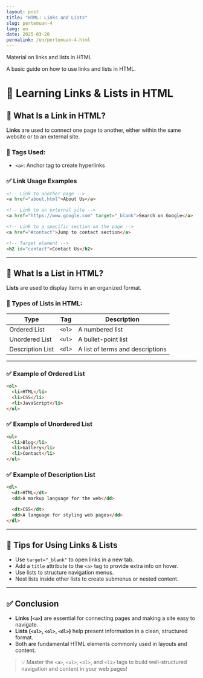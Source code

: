 ```yaml
---
layout: post
title: "HTML: Links and Lists"
slug: pertemuan-4
lang: en
date: 2025-03-20
permalink: /en/pertemuan-4.html
---
```


Material on links and lists in HTML

A basic guide on how to use links and lists in HTML.

# 🔗 Learning Links & Lists in HTML

## 🔗 What Is a Link in HTML?

**Links** are used to connect one page to another, either within the same website or to an external site.

### 📌 Tags Used:

- `<a>`: Anchor tag to create hyperlinks

### ✅ Link Usage Examples

```html
<!-- Link to another page -->
<a href="about.html">About Us</a>

<!-- Link to an external site -->
<a href="https://www.google.com" target="_blank">Search on Google</a>

<!-- Link to a specific section on the page -->
<a href="#contact">Jump to contact section</a>

<!-- Target element -->
<h2 id="contact">Contact Us</h2>
```

---

## 🧾 What Is a List in HTML?

**Lists** are used to display items in an organized format.

### 📌 Types of Lists in HTML:

| Type             | Tag    | Description                      |
| ---------------- | ------ | -------------------------------- |
| Ordered List     | `<ol>` | A numbered list                  |
| Unordered List   | `<ul>` | A bullet-point list              |
| Description List | `<dl>` | A list of terms and descriptions |

---

### ✅ Example of Ordered List

```html
<ol>
  <li>HTML</li>
  <li>CSS</li>
  <li>JavaScript</li>
</ol>
```

### ✅ Example of Unordered List

```html
<ul>
  <li>Blog</li>
  <li>Gallery</li>
  <li>Contact</li>
</ul>
```

### ✅ Example of Description List

```html
<dl>
  <dt>HTML</dt>
  <dd>A markup language for the web</dd>

  <dt>CSS</dt>
  <dd>A language for styling web pages</dd>
</dl>
```

---

## 🎯 Tips for Using Links & Lists

- Use `target="_blank"` to open links in a new tab.
- Add a `title` attribute to the `<a>` tag to provide extra info on hover.
- Use lists to structure navigation menus.
- Nest lists inside other lists to create submenus or nested content.

---

## ✅ Conclusion

- **Links (`<a>`)** are essential for connecting pages and making a site easy to navigate.
- **Lists (`<ul>`, `<ol>`, `<dl>`)** help present information in a clean, structured format.
- Both are fundamental HTML elements commonly used in layouts and content.

> 💡 Master the `<a>`, `<ul>`, `<ol>`, and `<li>` tags to build well-structured navigation and content in your web pages!
